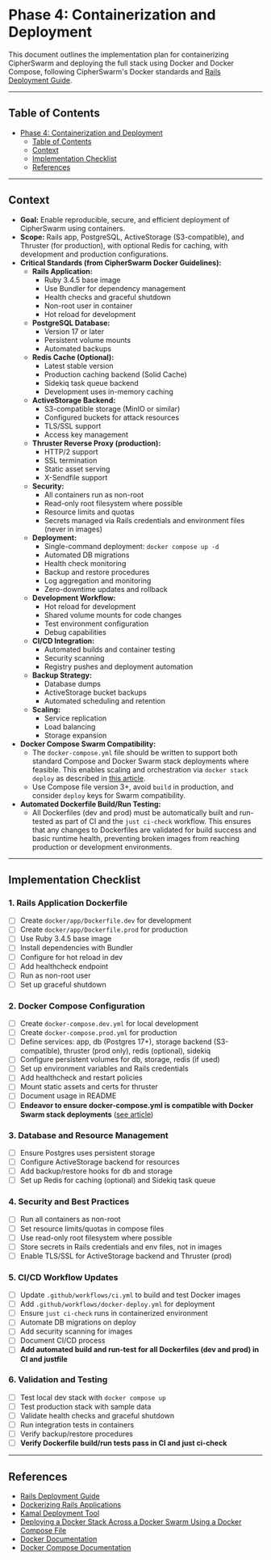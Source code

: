 # Phase 4: Containerization and Deployment

This document outlines the implementation plan for containerizing CipherSwarm and deploying the full stack using Docker and Docker Compose, following CipherSwarm's Docker standards and [Rails Deployment Guide](https://guides.rubyonrails.org/deployment.html).

---

## Table of Contents

<!-- mdformat-toc start --slug=github --no-anchors --maxlevel=2 --minlevel=1 -->

- [Phase 4: Containerization and Deployment](#phase-4-containerization-and-deployment)
  - [Table of Contents](#table-of-contents)
  - [Context](#context)
  - [Implementation Checklist](#implementation-checklist)
  - [References](#references)

<!-- mdformat-toc end -->

---

## Context

- **Goal:** Enable reproducible, secure, and efficient deployment of CipherSwarm using containers.
- **Scope:** Rails app, PostgreSQL, ActiveStorage (S3-compatible), and Thruster (for production), with optional Redis for caching, with development and production configurations.
- **Critical Standards (from CipherSwarm Docker Guidelines):**
  - **Rails Application:**
    - Ruby 3.4.5 base image
    - Use Bundler for dependency management
    - Health checks and graceful shutdown
    - Non-root user in container
    - Hot reload for development
  - **PostgreSQL Database:**
    - Version 17 or later
    - Persistent volume mounts
    - Automated backups
  - **Redis Cache (Optional):**
    - Latest stable version
    - Production caching backend (Solid Cache)
    - Sidekiq task queue backend
    - Development uses in-memory caching
  - **ActiveStorage Backend:**
    - S3-compatible storage (MinIO or similar)
    - Configured buckets for attack resources
    - TLS/SSL support
    - Access key management
  - **Thruster Reverse Proxy (production):**
    - HTTP/2 support
    - SSL termination
    - Static asset serving
    - X-Sendfile support
  - **Security:**
    - All containers run as non-root
    - Read-only root filesystem where possible
    - Resource limits and quotas
    - Secrets managed via Rails credentials and environment files (never in images)
  - **Deployment:**
    - Single-command deployment: `docker compose up -d`
    - Automated DB migrations
    - Health check monitoring
    - Backup and restore procedures
    - Log aggregation and monitoring
    - Zero-downtime updates and rollback
  - **Development Workflow:**
    - Hot reload for development
    - Shared volume mounts for code changes
    - Test environment configuration
    - Debug capabilities
  - **CI/CD Integration:**
    - Automated builds and container testing
    - Security scanning
    - Registry pushes and deployment automation
  - **Backup Strategy:**
    - Database dumps
    - ActiveStorage bucket backups
    - Automated scheduling and retention
  - **Scaling:**
    - Service replication
    - Load balancing
    - Storage expansion
- **Docker Compose Swarm Compatibility:**
  - The `docker-compose.yml` file should be written to support both standard Compose and Docker Swarm stack deployments where feasible. This enables scaling and orchestration via `docker stack deploy` as described in [this article](https://towardsaws.com/deploying-a-docker-stack-across-a-docker-swarm-using-a-docker-compose-file-ddac4c0253da).
  - Use Compose file version 3+, avoid `build` in production, and consider `deploy` keys for Swarm compatibility.
- **Automated Dockerfile Build/Run Testing:**
  - All Dockerfiles (dev and prod) must be automatically built and run-tested as part of CI and the `just ci-check` workflow. This ensures that any changes to Dockerfiles are validated for build success and basic runtime health, preventing broken images from reaching production or development environments.

---

## Implementation Checklist

### 1. Rails Application Dockerfile

- [ ] Create `docker/app/Dockerfile.dev` for development
- [ ] Create `docker/app/Dockerfile.prod` for production
- [ ] Use Ruby 3.4.5 base image
- [ ] Install dependencies with Bundler
- [ ] Configure for hot reload in dev
- [ ] Add healthcheck endpoint
- [ ] Run as non-root user
- [ ] Set up graceful shutdown

### 2. Docker Compose Configuration

- [ ] Create `docker-compose.dev.yml` for local development
- [ ] Create `docker-compose.prod.yml` for production
- [ ] Define services: app, db (Postgres 17+), storage backend (S3-compatible), thruster (prod only), redis (optional), sidekiq
- [ ] Configure persistent volumes for db, storage, redis (if used)
- [ ] Set up environment variables and Rails credentials
- [ ] Add healthcheck and restart policies
- [ ] Mount static assets and certs for thruster
- [ ] Document usage in README
- [ ] **Endeavor to ensure docker-compose.yml is compatible with Docker Swarm stack deployments** ([see article](https://towardsaws.com/deploying-a-docker-stack-across-a-docker-swarm-using-a-docker-compose-file-ddac4c0253da))

### 3. Database and Resource Management

- [ ] Ensure Postgres uses persistent storage
- [ ] Configure ActiveStorage backend for resources
- [ ] Add backup/restore hooks for db and storage
- [ ] Set up Redis for caching (optional) and Sidekiq task queue

### 4. Security and Best Practices

- [ ] Run all containers as non-root
- [ ] Set resource limits/quotas in compose files
- [ ] Use read-only root filesystem where possible
- [ ] Store secrets in Rails credentials and env files, not in images
- [ ] Enable TLS/SSL for ActiveStorage backend and Thruster (prod)

### 5. CI/CD Workflow Updates

- [ ] Update `.github/workflows/ci.yml` to build and test Docker images
- [ ] Add `.github/workflows/docker-deploy.yml` for deployment
- [ ] Ensure `just ci-check` runs in containerized environment
- [ ] Automate DB migrations on deploy
- [ ] Add security scanning for images
- [ ] Document CI/CD process
- [ ] **Add automated build and run-test for all Dockerfiles (dev and prod) in CI and justfile**

### 6. Validation and Testing

- [ ] Test local dev stack with `docker compose up`
- [ ] Test production stack with sample data
- [ ] Validate health checks and graceful shutdown
- [ ] Run integration tests in containers
- [ ] Verify backup/restore procedures
- [ ] **Verify Dockerfile build/run tests pass in CI and just ci-check**

---

## References

- [Rails Deployment Guide](https://guides.rubyonrails.org/deployment.html)
- [Dockerizing Rails Applications](https://www.docker.com/blog/dockerizing-rails-applications/)
- [Kamal Deployment Tool](https://kamal-deploy.org/)
- [Deploying a Docker Stack Across a Docker Swarm Using a Docker Compose File](https://towardsaws.com/deploying-a-docker-stack-across-a-docker-swarm-using-a-docker-compose-file-ddac4c0253da)
- [Docker Documentation](https://docs.docker.com)
- [Docker Compose Documentation](https://docs.docker.com/compose)
